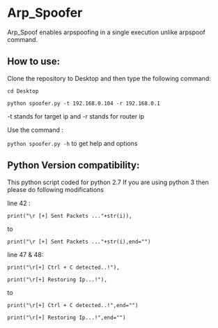 # Arp_Spoofer
Arp_Spoof enables arpspoofing in a single execution unlike arpspoof command.

How to use: 
---

Clone the repository to Desktop and then type the following command:

`cd Desktop`

`python spoofer.py -t 192.168.0.104 -r 192.168.0.1`

-t stands for target ip and -r stands for router ip 

Use the command :

`python spoofer.py -h`
to get help and options

Python Version compatibility:
---
This python script coded for python 2.7 
If you are using python 3 then please do following modifications

line 42 :

```print("\r [+] Sent Packets ..."+str(i)), ```

to

```print("\r [+] Sent Packets ..."+str(i),end="")```


line 47 & 48:

```print("\r[+] Ctrl + C detected..!"), ```

```print("\r[+] Restoring Ip...!"), ```

to

```print("\r[+] Ctrl + C detected..!",end="")```

```print("\r[+] Restoring Ip...!",end="")```

